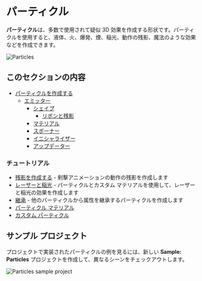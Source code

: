 # パーティクル

**パーティクル**は、多数で使用されて疑似 3D 効果を作成する形状です。パーティクルを使用すると、液体、火、爆発、煙、稲光、動作の残影、魔法のような効果などを作成できます。

![Particles](media/particles.png)

## このセクションの内容

* [パーティクルを作成する](create-particles.md)
    * [エミッター](emitters.md)
        * [シェイプ](shapes.md)
            * [リボンと残影](ribbons-and-trails.md)
        * [マテリアル](materials.md)
        * [スポーナー](spawners.md)
        * [イニシャライザー](initializers.md)
        * [アップデーター](updaters.md)

### チュートリアル

* [残影を作成する](tutorials/create-a-trail.md) - 剣撃アニメーションの動作の残影を作成します
* [レーザーと稲光](tutorials/lasers-and-lightning.md) - パーティクルとカスタム マテリアルを使用して、レーザーと稲光の効果を作成します
* [継承](tutorials/inheritance.md) - 他のパーティクルから属性を継承するパーティクルを作成します
* [パーティクル マテリアル](tutorials/particle-materials.md)
* [カスタム パーティクル](tutorials/custom-particles.md)

## サンプル プロジェクト

プロジェクトで実装されたパーティクルの例を見るには、新しい **Sample: Particles** プロジェクトを作成して、異なるシーンをチェックアウトします。

![Particles sample project](media/select-particles-sample-project.png)
